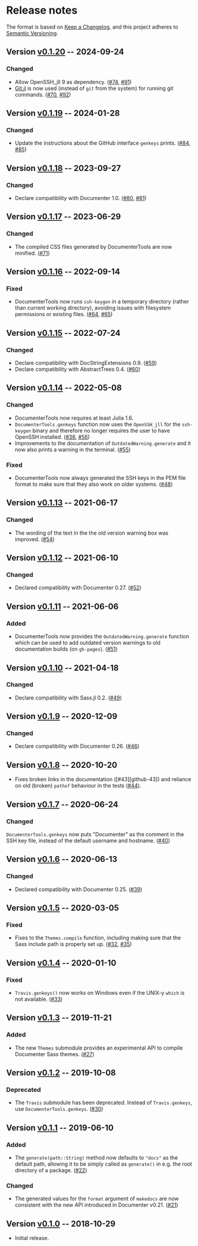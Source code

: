 # Release notes

The format is based on [Keep a Changelog](https://keepachangelog.com/en/1.0.0/),
and this project adheres to [Semantic Versioning](https://semver.org/spec/v2.0.0.html).

## Version [v0.1.20] -- 2024-09-24

### Changed

* Allow OpenSSH_jll 9 as dependency. ([#74], [#91])
* [Git.jl](https://github.com/JuliaVersionControl/Git.jl) is now used (instead
  of `git` from the system) for running git commands. ([#70], [#92])

## Version [v0.1.19] -- 2024-01-28

### Changed

* Update the instructions about the GitHub interface `genkeys` prints. ([#84], [#85])

## Version [v0.1.18] -- 2023-09-27

### Changed

* Declare compatibility with Documenter 1.0. ([#80], [#81])

## Version [v0.1.17] -- 2023-06-29

### Changed

* The compiled CSS files generated by DocumenterTools are now minified. ([#71])

## Version [v0.1.16] -- 2022-09-14

### Fixed

* DocumenterTools now runs `ssh-keygen` in a temporary directory (rather than current working directory), avoiding issues with filesystem permissions or existing files. ([#64], [#65])

## Version [v0.1.15] -- 2022-07-24

### Changed

* Declare compatibility with DocStringExtensions 0.9. ([#59])
* Declare compatibility with AbstractTrees 0.4. ([#60])

## Version [v0.1.14] -- 2022-05-08

### Changed

* DocumenterTools now requires at least Julia 1.6.
* `DocumenterTools.genkeys` function now uses the `OpenSSH_jll` for the `ssh-keygen` binary and therefore no longer requires the user to have OpenSSH installed. ([#36], [#56])
* Improvements to the documentation of `OutdatedWarning.generate` and it now also prints a warning in the terminal. ([#55])

### Fixed

* DocumenterTools now always generated the SSH keys in the PEM file format to make sure that they also work on older systems. ([#48])

## Version [v0.1.13] -- 2021-06-17

### Changed

* The wording of the text in the the old version warning box was improved. ([#54])

## Version [v0.1.12] -- 2021-06-10

### Changed

* Declared compatibility with Documenter 0.27. ([#52])

## Version [v0.1.11] -- 2021-06-06

### Added

* DocumenterTools now provides the `OutdatedWarning.generate` function which can be used to add outdated version warnings to old documentation builds (on `gh-pages`). ([#51])

## Version [v0.1.10] -- 2021-04-18

### Changed

* Declare compatibility with Sass.jl 0.2. ([#49])

## Version [v0.1.9] -- 2020-12-09

### Changed

* Declare compatibility with Documenter 0.26. ([#46])

## Version [v0.1.8] -- 2020-10-20

* Fixes broken links in the documentation ([#43][github-43]) and reliance on old (broken) `pathof` behaviour in the tests ([#44]).

## Version [v0.1.7] -- 2020-06-24

### Changed

`DocumenterTools.genkeys` now puts "Documenter" as the comment in the SSH key file, instead of the default username and hostname. ([#40])

## Version [v0.1.6] -- 2020-06-13

### Changed

* Declared compatibility with Documenter 0.25. ([#39])

## Version [v0.1.5] -- 2020-03-05

### Fixed

* Fixes to the `Themes.compile` function, including making sure that the Sass include path is properly set up. ([#32], [#35])

## Version [v0.1.4] -- 2020-01-10

### Fixed

* `Travis.genkeys()` now works on Windows even if the UNIX-y `which` is not available. ([#33])

## Version [v0.1.3] -- 2019-11-21

### Added

* The new `Themes` submodule provides an experimental API to compile Documenter Sass themes. ([#27])

## Version [v0.1.2] -- 2019-10-08

### Deprecated

* The `Travis` submodule has been deprecated. Instead of `Travis.genkeys`, use `DocumenterTools.genkeys`. ([#30])

## Version [v0.1.1] -- 2019-06-10

### Added

* The `generate(path::String)` method now defaults to `"docs"` as the default path, allowing it to be simply called as `generate()` in e.g. the root directory of a package. ([#22])

### Changed

* The generated values for the `format` argument of `makedocs` are now consistent with the new API introduced in Documenter v0.21. ([#21])

## Version [v0.1.0] -- 2018-10-29

* Initial release.


<!-- Links generated by Changelog.jl -->

[v0.1.0]: https://github.com/JuliaDocs/DocumenterTools.jl/releases/tag/v0.1.0
[v0.1.1]: https://github.com/JuliaDocs/DocumenterTools.jl/releases/tag/v0.1.1
[v0.1.2]: https://github.com/JuliaDocs/DocumenterTools.jl/releases/tag/v0.1.2
[v0.1.3]: https://github.com/JuliaDocs/DocumenterTools.jl/releases/tag/v0.1.3
[v0.1.4]: https://github.com/JuliaDocs/DocumenterTools.jl/releases/tag/v0.1.4
[v0.1.5]: https://github.com/JuliaDocs/DocumenterTools.jl/releases/tag/v0.1.5
[v0.1.6]: https://github.com/JuliaDocs/DocumenterTools.jl/releases/tag/v0.1.6
[v0.1.7]: https://github.com/JuliaDocs/DocumenterTools.jl/releases/tag/v0.1.7
[v0.1.8]: https://github.com/JuliaDocs/DocumenterTools.jl/releases/tag/v0.1.8
[v0.1.9]: https://github.com/JuliaDocs/DocumenterTools.jl/releases/tag/v0.1.9
[v0.1.10]: https://github.com/JuliaDocs/DocumenterTools.jl/releases/tag/v0.1.10
[v0.1.11]: https://github.com/JuliaDocs/DocumenterTools.jl/releases/tag/v0.1.11
[v0.1.12]: https://github.com/JuliaDocs/DocumenterTools.jl/releases/tag/v0.1.12
[v0.1.13]: https://github.com/JuliaDocs/DocumenterTools.jl/releases/tag/v0.1.13
[v0.1.14]: https://github.com/JuliaDocs/DocumenterTools.jl/releases/tag/v0.1.14
[v0.1.15]: https://github.com/JuliaDocs/DocumenterTools.jl/releases/tag/v0.1.15
[v0.1.16]: https://github.com/JuliaDocs/DocumenterTools.jl/releases/tag/v0.1.16
[v0.1.17]: https://github.com/JuliaDocs/DocumenterTools.jl/releases/tag/v0.1.17
[v0.1.18]: https://github.com/JuliaDocs/DocumenterTools.jl/releases/tag/v0.1.18
[v0.1.19]: https://github.com/JuliaDocs/DocumenterTools.jl/releases/tag/v0.1.19
[v0.1.20]: https://github.com/JuliaDocs/DocumenterTools.jl/releases/tag/v0.1.20
[#21]: https://github.com/JuliaDocs/DocumenterTools.jl/issues/21
[#22]: https://github.com/JuliaDocs/DocumenterTools.jl/issues/22
[#27]: https://github.com/JuliaDocs/DocumenterTools.jl/issues/27
[#30]: https://github.com/JuliaDocs/DocumenterTools.jl/issues/30
[#32]: https://github.com/JuliaDocs/DocumenterTools.jl/issues/32
[#33]: https://github.com/JuliaDocs/DocumenterTools.jl/issues/33
[#35]: https://github.com/JuliaDocs/DocumenterTools.jl/issues/35
[#36]: https://github.com/JuliaDocs/DocumenterTools.jl/issues/36
[#39]: https://github.com/JuliaDocs/DocumenterTools.jl/issues/39
[#40]: https://github.com/JuliaDocs/DocumenterTools.jl/issues/40
[#44]: https://github.com/JuliaDocs/DocumenterTools.jl/issues/44
[#46]: https://github.com/JuliaDocs/DocumenterTools.jl/issues/46
[#48]: https://github.com/JuliaDocs/DocumenterTools.jl/issues/48
[#49]: https://github.com/JuliaDocs/DocumenterTools.jl/issues/49
[#51]: https://github.com/JuliaDocs/DocumenterTools.jl/issues/51
[#52]: https://github.com/JuliaDocs/DocumenterTools.jl/issues/52
[#54]: https://github.com/JuliaDocs/DocumenterTools.jl/issues/54
[#55]: https://github.com/JuliaDocs/DocumenterTools.jl/issues/55
[#56]: https://github.com/JuliaDocs/DocumenterTools.jl/issues/56
[#59]: https://github.com/JuliaDocs/DocumenterTools.jl/issues/59
[#60]: https://github.com/JuliaDocs/DocumenterTools.jl/issues/60
[#64]: https://github.com/JuliaDocs/DocumenterTools.jl/issues/64
[#65]: https://github.com/JuliaDocs/DocumenterTools.jl/issues/65
[#70]: https://github.com/JuliaDocs/DocumenterTools.jl/issues/70
[#71]: https://github.com/JuliaDocs/DocumenterTools.jl/issues/71
[#74]: https://github.com/JuliaDocs/DocumenterTools.jl/issues/74
[#80]: https://github.com/JuliaDocs/DocumenterTools.jl/issues/80
[#81]: https://github.com/JuliaDocs/DocumenterTools.jl/issues/81
[#84]: https://github.com/JuliaDocs/DocumenterTools.jl/issues/84
[#85]: https://github.com/JuliaDocs/DocumenterTools.jl/issues/85
[#91]: https://github.com/JuliaDocs/DocumenterTools.jl/issues/91
[#92]: https://github.com/JuliaDocs/DocumenterTools.jl/issues/92

